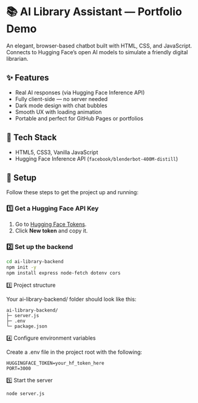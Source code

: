 # 📚 AI Library Assistant — Portfolio Demo

An elegant, browser-based chatbot built with HTML, CSS, and JavaScript.  
Connects to Hugging Face’s open AI models to simulate a friendly digital librarian.

## ✨ Features
- Real AI responses (via Hugging Face Inference API)
- Fully client-side — no server needed
- Dark mode design with chat bubbles
- Smooth UX with loading animation
- Portable and perfect for GitHub Pages or portfolios

## 🧠 Tech Stack
- HTML5, CSS3, Vanilla JavaScript
- Hugging Face Inference API (`facebook/blenderbot-400M-distill`)

## 🚀 Setup

Follow these steps to get the project up and running:

### 1️⃣ Get a Hugging Face API Key
1. Go to [Hugging Face Tokens](https://huggingface.co/settings/tokens).  
2. Click **New token** and copy it.  

### 2️⃣ Set up the backend
```bash
cd ai-library-backend
npm init -y
npm install express node-fetch dotenv cors
```
3️⃣ Project structure

Your ai-library-backend/ folder should look like this:

```
ai-library-backend/
├─ server.js
├─ .env
└─ package.json
```

4️⃣ Configure environment variables

Create a .env file in the project root with the following:
```
HUGGINGFACE_TOKEN=your_hf_token_here
PORT=3000
```

5️⃣ Start the server

```
node server.js
```



